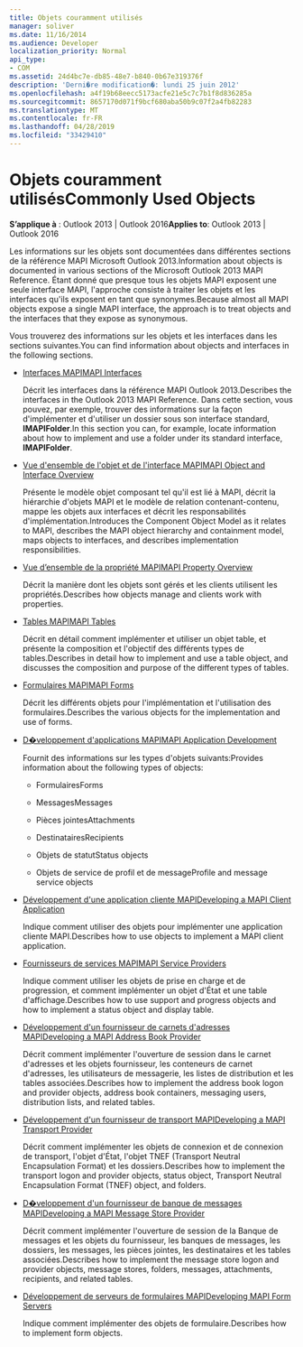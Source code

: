 ```yaml
---
title: Objets couramment utilisés
manager: soliver
ms.date: 11/16/2014
ms.audience: Developer
localization_priority: Normal
api_type:
- COM
ms.assetid: 24d4bc7e-db85-48e7-b840-0b67e319376f
description: 'Derni�re modification�: lundi 25 juin 2012'
ms.openlocfilehash: a4f19b68eecc5173acfe21e5c7c7b1f8d836285a
ms.sourcegitcommit: 8657170d071f9bcf680aba50b9c07f2a4fb82283
ms.translationtype: MT
ms.contentlocale: fr-FR
ms.lasthandoff: 04/28/2019
ms.locfileid: "33429410"
---
```

# <a name="commonly-used-objects"></a><span data-ttu-id="a1418-103">Objets couramment utilisés</span><span class="sxs-lookup"><span data-stu-id="a1418-103">Commonly Used Objects</span></span>

  
  
<span data-ttu-id="a1418-104">**S’applique à** : Outlook 2013 | Outlook 2016</span><span class="sxs-lookup"><span data-stu-id="a1418-104">**Applies to**: Outlook 2013 | Outlook 2016</span></span> 
  
<span data-ttu-id="a1418-105">Les informations sur les objets sont documentées dans différentes sections de la référence MAPI Microsoft Outlook 2013.</span><span class="sxs-lookup"><span data-stu-id="a1418-105">Information about objects is documented in various sections of the Microsoft Outlook 2013 MAPI Reference.</span></span> <span data-ttu-id="a1418-106">Étant donné que presque tous les objets MAPI exposent une seule interface MAPI, l'approche consiste à traiter les objets et les interfaces qu'ils exposent en tant que synonymes.</span><span class="sxs-lookup"><span data-stu-id="a1418-106">Because almost all MAPI objects expose a single MAPI interface, the approach is to treat objects and the interfaces that they expose as synonymous.</span></span>
  
<span data-ttu-id="a1418-107">Vous trouverez des informations sur les objets et les interfaces dans les sections suivantes.</span><span class="sxs-lookup"><span data-stu-id="a1418-107">You can find information about objects and interfaces in the following sections.</span></span>
  
- [<span data-ttu-id="a1418-108">Interfaces MAPI</span><span class="sxs-lookup"><span data-stu-id="a1418-108">MAPI Interfaces</span></span>](mapi-interfaces.md)
    
    <span data-ttu-id="a1418-109">Décrit les interfaces dans la référence MAPI Outlook 2013.</span><span class="sxs-lookup"><span data-stu-id="a1418-109">Describes the interfaces in the Outlook 2013 MAPI Reference.</span></span> <span data-ttu-id="a1418-110">Dans cette section, vous pouvez, par exemple, trouver des informations sur la façon d'implémenter et d'utiliser un dossier sous son interface standard, **IMAPIFolder**.</span><span class="sxs-lookup"><span data-stu-id="a1418-110">In this section you can, for example, locate information about how to implement and use a folder under its standard interface, **IMAPIFolder**.</span></span>
    
- [<span data-ttu-id="a1418-111">Vue d'ensemble de l'objet et de l'interface MAPI</span><span class="sxs-lookup"><span data-stu-id="a1418-111">MAPI Object and Interface Overview</span></span>](mapi-object-and-interface-overview.md)
    
    <span data-ttu-id="a1418-112">Présente le modèle objet composant tel qu'il est lié à MAPI, décrit la hiérarchie d'objets MAPI et le modèle de relation contenant-contenu, mappe les objets aux interfaces et décrit les responsabilités d'implémentation.</span><span class="sxs-lookup"><span data-stu-id="a1418-112">Introduces the Component Object Model as it relates to MAPI, describes the MAPI object hierarchy and containment model, maps objects to interfaces, and describes implementation responsibilities.</span></span>
    
- [<span data-ttu-id="a1418-113">Vue d’ensemble de la propriété MAPI</span><span class="sxs-lookup"><span data-stu-id="a1418-113">MAPI Property Overview</span></span>](mapi-property-overview.md)
    
    <span data-ttu-id="a1418-114">Décrit la manière dont les objets sont gérés et les clients utilisent les propriétés.</span><span class="sxs-lookup"><span data-stu-id="a1418-114">Describes how objects manage and clients work with properties.</span></span>
    
- [<span data-ttu-id="a1418-115">Tables MAPI</span><span class="sxs-lookup"><span data-stu-id="a1418-115">MAPI Tables</span></span>](mapi-tables.md)
    
    <span data-ttu-id="a1418-116">Décrit en détail comment implémenter et utiliser un objet table, et présente la composition et l'objectif des différents types de tables.</span><span class="sxs-lookup"><span data-stu-id="a1418-116">Describes in detail how to implement and use a table object, and discusses the composition and purpose of the different types of tables.</span></span>
    
- [<span data-ttu-id="a1418-117">Formulaires MAPI</span><span class="sxs-lookup"><span data-stu-id="a1418-117">MAPI Forms</span></span>](mapi-forms.md)
    
    <span data-ttu-id="a1418-118">Décrit les différents objets pour l'implémentation et l'utilisation des formulaires.</span><span class="sxs-lookup"><span data-stu-id="a1418-118">Describes the various objects for the implementation and use of forms.</span></span>
    
- [<span data-ttu-id="a1418-119">D�veloppement d'applications MAPI</span><span class="sxs-lookup"><span data-stu-id="a1418-119">MAPI Application Development</span></span>](mapi-application-development.md)
    
    <span data-ttu-id="a1418-120">Fournit des informations sur les types d'objets suivants:</span><span class="sxs-lookup"><span data-stu-id="a1418-120">Provides information about the following types of objects:</span></span>
    
  - <span data-ttu-id="a1418-121">Formulaires</span><span class="sxs-lookup"><span data-stu-id="a1418-121">Forms</span></span>
    
  - <span data-ttu-id="a1418-122">Messages</span><span class="sxs-lookup"><span data-stu-id="a1418-122">Messages</span></span>
    
  - <span data-ttu-id="a1418-123">Pièces jointes</span><span class="sxs-lookup"><span data-stu-id="a1418-123">Attachments</span></span>
    
  - <span data-ttu-id="a1418-124">Destinataires</span><span class="sxs-lookup"><span data-stu-id="a1418-124">Recipients</span></span>
    
  - <span data-ttu-id="a1418-125">Objets de statut</span><span class="sxs-lookup"><span data-stu-id="a1418-125">Status objects</span></span>
    
  - <span data-ttu-id="a1418-126">Objets de service de profil et de message</span><span class="sxs-lookup"><span data-stu-id="a1418-126">Profile and message service objects</span></span>
    
- [<span data-ttu-id="a1418-127">Développement d'une application cliente MAPI</span><span class="sxs-lookup"><span data-stu-id="a1418-127">Developing a MAPI Client Application</span></span>](developing-a-mapi-client-application.md)
    
    <span data-ttu-id="a1418-128">Indique comment utiliser des objets pour implémenter une application cliente MAPI.</span><span class="sxs-lookup"><span data-stu-id="a1418-128">Describes how to use objects to implement a MAPI client application.</span></span>
    
- [<span data-ttu-id="a1418-129">Fournisseurs de services MAPI</span><span class="sxs-lookup"><span data-stu-id="a1418-129">MAPI Service Providers</span></span>](mapi-service-providers.md)
    
    <span data-ttu-id="a1418-130">Indique comment utiliser les objets de prise en charge et de progression, et comment implémenter un objet d'État et une table d'affichage.</span><span class="sxs-lookup"><span data-stu-id="a1418-130">Describes how to use support and progress objects and how to implement a status object and display table.</span></span>
    
- [<span data-ttu-id="a1418-131">Développement d'un fournisseur de carnets d'adresses MAPI</span><span class="sxs-lookup"><span data-stu-id="a1418-131">Developing a MAPI Address Book Provider</span></span>](developing-a-mapi-address-book-provider.md)
    
    <span data-ttu-id="a1418-132">Décrit comment implémenter l'ouverture de session dans le carnet d'adresses et les objets fournisseur, les conteneurs de carnet d'adresses, les utilisateurs de messagerie, les listes de distribution et les tables associées.</span><span class="sxs-lookup"><span data-stu-id="a1418-132">Describes how to implement the address book logon and provider objects, address book containers, messaging users, distribution lists, and related tables.</span></span>
    
- [<span data-ttu-id="a1418-133">Développement d'un fournisseur de transport MAPI</span><span class="sxs-lookup"><span data-stu-id="a1418-133">Developing a MAPI Transport Provider</span></span>](developing-a-mapi-transport-provider.md)
    
    <span data-ttu-id="a1418-134">Décrit comment implémenter les objets de connexion et de connexion de transport, l'objet d'État, l'objet TNEF (Transport Neutral Encapsulation Format) et les dossiers.</span><span class="sxs-lookup"><span data-stu-id="a1418-134">Describes how to implement the transport logon and provider objects, status object, Transport Neutral Encapsulation Format (TNEF) object, and folders.</span></span>
    
- [<span data-ttu-id="a1418-135">D�veloppement d'un fournisseur de banque de messages MAPI</span><span class="sxs-lookup"><span data-stu-id="a1418-135">Developing a MAPI Message Store Provider</span></span>](developing-a-mapi-message-store-provider.md)
    
    <span data-ttu-id="a1418-136">Décrit comment implémenter l'ouverture de session de la Banque de messages et les objets du fournisseur, les banques de messages, les dossiers, les messages, les pièces jointes, les destinataires et les tables associées.</span><span class="sxs-lookup"><span data-stu-id="a1418-136">Describes how to implement the message store logon and provider objects, message stores, folders, messages, attachments, recipients, and related tables.</span></span>
    
- [<span data-ttu-id="a1418-137">Développement de serveurs de formulaires MAPI</span><span class="sxs-lookup"><span data-stu-id="a1418-137">Developing MAPI Form Servers</span></span>](developing-mapi-form-servers.md)
    
    <span data-ttu-id="a1418-138">Indique comment implémenter des objets de formulaire.</span><span class="sxs-lookup"><span data-stu-id="a1418-138">Describes how to implement form objects.</span></span>
    

